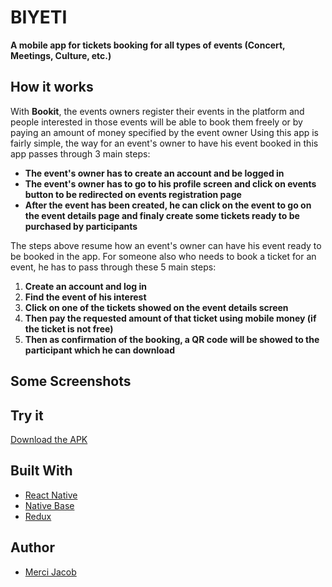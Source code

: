 # BIYETI

__A mobile app for tickets booking for all types of events (Concert, Meetings, Culture, etc.)__

## How it works

With __Bookit__, the events owners register their events in the platform and people interested in those events will be able to book them freely or by paying an amount of money specified by the event owner
Using this app is fairly simple, the way for an event's owner to have his event booked in this app passes through 3 main steps:

  - __The event's owner has to create an account and be logged in__
  - __The event's owner has to go to his profile screen and click on events button to be redirected on events registration page__
  - __After the event has been created, he can click on the event to go on the event details page and finaly create some tickets ready to be purchased by participants__

The steps above resume how an event's owner can have his event ready to be booked in the app. For someone also who needs to book a ticket for an event, he has to pass through these 5 main steps:

  1. __Create an account and log in__
  2. __Find the event of his interest__
  3. __Click on one of the tickets showed on the event details screen__
  4. __Then pay the requested amount of that ticket using mobile money (if the ticket is not free)__
  5. __Then as confirmation of the booking, a QR code will be showed to the participant which he can download__
  
## Some Screenshots

## Try it

[Download the APK](https://expo.dev/artifacts/eas/8SQ1mJ1vJUBrtNWujKPyk.apk)

## Built With

- [React Native](https://reactnative.dev/)
- [Native Base](https://nativebase.io/)
- [Redux](https://redux.js.org/)

## Author

- [Merci Jacob](https://github.com/jacob-js)
